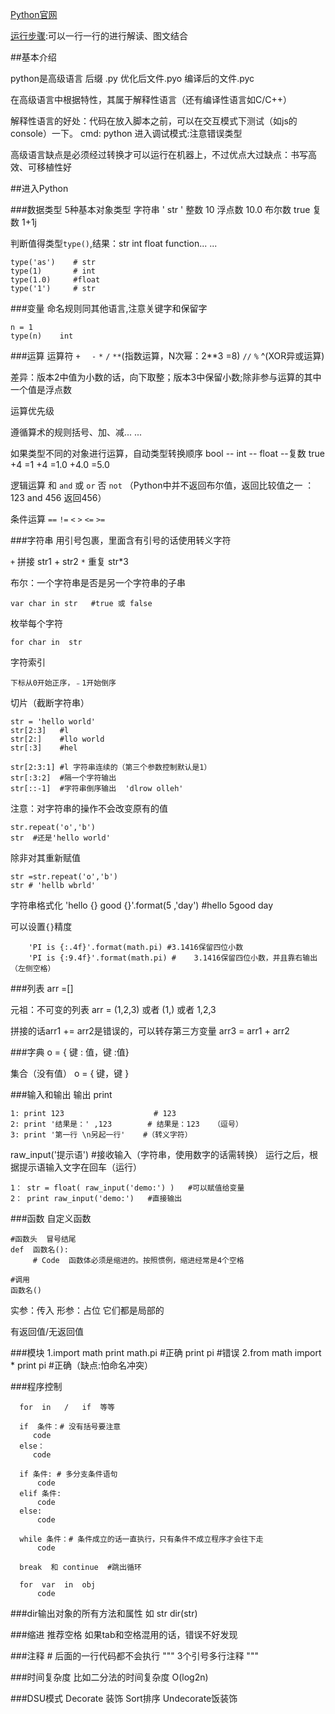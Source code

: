 [Python官网](https://www.python.org/ )

[运行步骤](http://pythontutor.com/):可以一行一行的进行解读、图文结合

##基本介绍

python是高级语言   后缀 .py    优化后文件.pyo    编译后的文件.pyc

在高级语言中根据特性，其属于解释性语言（还有编译性语言如C/C++）

解释性语言的好处：代码在放入脚本之前，可以在交互模式下测试（如js的console）一下。
    cmd: python 进入调试模式:注意错误类型

高级语言缺点是必须经过转换才可以运行在机器上，不过优点大过缺点：书写高效、可移植性好


##进入Python

###数据类型
5种基本对象类型
   字符串 ' str '   整数  10   浮点数   10.0   布尔数  true  复数  1+1j 

判断值得类型`type()`,结果：str  int  float  function... ...
```
type('as')    # str
type(1)       # int
type(1.0)     #float
type('1')     # str
```

###变量
命名规则同其他语言,注意关键字和保留字
```
n = 1
type(n)    int
```

###运算
运算符
     `+ `  ` -`    `*`     `/`     `**`(指数运算，N次幂：2**3  =8)    `//`      `%`
     ^(XOR异或运算)

差异：版本2中值为小数的话，向下取整；版本3中保留小数;除非参与运算的其中一个值是浮点数

运算优先级

遵循算术的规则括号、加、减... ...

如果类型不同的对象进行运算，自动类型转换顺序
     bool -- int -- float --复数
     true +4 =1 +4 =1.0 +4.0 =5.0

逻辑运算
      和  `and`    或  `or`   否  `not`
      （Python中并不返回布尔值，返回比较值之一 ： 123 and 456 返回456）

条件运算
    `==`   `!=`   `<`  `>`     `<=`    `>=`

###字符串
用引号包裹，里面含有引号的话使用转义字符

`+` 拼接  str1 + str2
`*` 重复  str*3

布尔：一个字符串是否是另一个字符串的子串

    var char in str   #true 或 false

枚举每个字符

    for char in  str  

字符索引

    下标从0开始正序，﹣1开始倒序

切片（截断字符串）

    str = 'hello world'
    str[2:3]   #l
    str[2:]    #llo world
    str[:3]    #hel

    str[2:3:1] #l 字符串连续的（第三个参数控制默认是1）
    str[:3:2]  #隔一个字符输出
    str[::-1]  #字符串倒序输出  'dlrow olleh'

注意：对字符串的操作不会改变原有的值

    str.repeat('o','b')
    str  #还是'hello world'

除非对其重新赋值

    str =str.repeat('o','b')
    str # 'hellb wbrld'

字符串格式化
    'hello {} good {}'.format(5 ,'day')  #hello 5good day

可以设置`{}`精度
```
    'PI is {:.4f}'.format(math.pi) #3.1416保留四位小数
    'PI is {:9.4f}'.format(math.pi) #    3.1416保留四位小数，并且靠右输出（左侧空格）
```

###列表
arr =[]

元祖：不可变的列表
    arr = (1,2,3)  或者 (1,) 或者 1,2,3

拼接的话arr1 += arr2是错误的，可以转存第三方变量
    arr3 = arr1 + arr2

###字典
o = { 键 : 值，键 :值}

集合（没有值）
o = { 键，键 }

###输入和输出
输出 print 
```
1: print 123                    # 123
2: print '结果是：' ,123        # 结果是：123   （逗号）
3: print '第一行 \n另起一行'    #（转义字符）
```

raw_input('提示语')           #接收输入（字符串，使用数字的话需转换）
运行之后，根据提示语输入文字在回车（运行）
```
1： str = float( raw_input('demo:') )   #可以赋值给变量
2： print raw_input('demo:')   #直接输出
```

###函数
自定义函数
```
#函数头  冒号结尾
def  函数名():    
     # Code  函数体必须是缩进的。按照惯例，缩进经常是4个空格

#调用
函数名()
```
实参：传入
形参：占位        它们都是局部的

有返回值/无返回值

###模块
       1.import   math
                 print  math.pi      #正确
                 print  pi           #错误
       2.from  math import *
                 print pi            #正确（缺点:怕命名冲突）

###程序控制
```
  for  in   /   if  等等

  if  条件：# 没有括号要注意
     code
  else：
     code

  if 条件: # 多分支条件语句
      code
  elif 条件:
      code
  else:
      code

  while 条件：# 条件成立的话一直执行，只有条件不成立程序才会往下走
      code

  break  和 continue  #跳出循环

  for  var  in  obj
      code
```
###dir输出对象的所有方法和属性
如 str
    dir(str)

###缩进
       推荐空格     如果tab和空格混用的话，错误不好发现

###注释
      # 后面的一行代码都不会执行
      """   3个引号多行注释  """

###时间复杂度
比如二分法的时间复杂度
    O(log2n)

###DSU模式
Decorate 装饰   Sort排序   Undecorate饭装饰